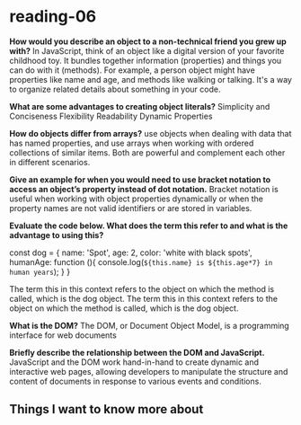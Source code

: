 # reading-06 #

**How would you describe an object to a non-technical friend you grew up with?**
In JavaScript, think of an object like a digital version of your favorite childhood toy. It bundles together information (properties) and things you can do with it (methods). For example, a person object might have properties like name and age, and methods like walking or talking. It's a way to organize related details about something in your code.

**What are some advantages to creating object literals?**
Simplicity and Conciseness
Flexibility
Readability
Dynamic Properties

**How do objects differ from arrays?**
use objects when dealing with data that has named properties, and use arrays when working with ordered collections of similar items. Both are powerful and complement each other in different scenarios.

**Give an example for when you would need to use bracket notation to access an object’s property instead of dot notation.**
Bracket notation is useful when working with object properties dynamically or when the property names are not valid identifiers or are stored in variables.

**Evaluate the code below. What does the term this refer to and what is the advantage to using this?**

const dog = {
  name: 'Spot',
  age: 2,
  color: 'white with black spots',
  humanAge: function (){
    console.log(`${this.name} is ${this.age*7} in human years`);
  }
}

The term this in this context refers to the object on which the method is called, which is the dog object. The term this in this context refers to the object on which the method is called, which is the dog object.

**What is the DOM?**
The DOM, or Document Object Model, is a programming interface for web documents

**Briefly describe the relationship between the DOM and JavaScript.**
JavaScript and the DOM work hand-in-hand to create dynamic and interactive web pages, allowing developers to manipulate the structure and content of documents in response to various events and conditions.


## Things I want to know more about ##